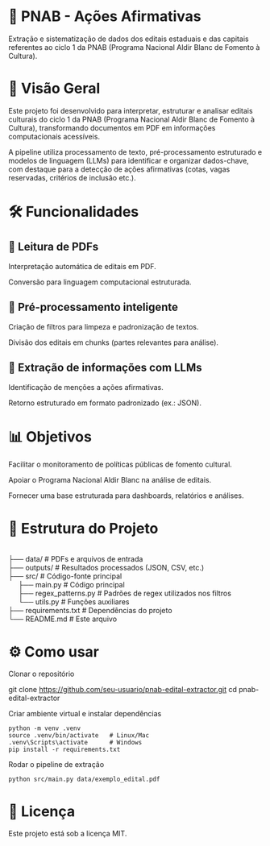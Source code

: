 # 📑 PNAB - Ações Afirmativas

Extração e sistematização de dados dos editais estaduais e das capitais referentes ao ciclo 1 da PNAB (Programa Nacional Aldir Blanc de Fomento à Cultura).



# 🚀 Visão Geral

Este projeto foi desenvolvido para interpretar, estruturar e analisar editais culturais do ciclo 1 da PNAB (Programa Nacional Aldir Blanc de Fomento à Cultura), transformando documentos em PDF em informações computacionais acessíveis.

A pipeline utiliza processamento de texto, pré-processamento estruturado e modelos de linguagem (LLMs) para identificar e organizar dados-chave, com destaque para a detecção de ações afirmativas (cotas, vagas reservadas, critérios de inclusão etc.).



# 🛠️ Funcionalidades

## 📂 Leitura de PDFs

Interpretação automática de editais em PDF.

Conversão para linguagem computacional estruturada.



## 🧹 Pré-processamento inteligente

Criação de filtros para limpeza e padronização de textos.

Divisão dos editais em chunks (partes relevantes para análise).


## 🤖 Extração de informações com LLMs

Identificação de menções a ações afirmativas.

Retorno estruturado em formato padronizado (ex.: JSON).


# 📊 Objetivos

Facilitar o monitoramento de políticas públicas de fomento cultural.

Apoiar o Programa Nacional Aldir Blanc na análise de editais.

Fornecer uma base estruturada para dashboards, relatórios e análises.



# 📂 Estrutura do Projeto
<br>    ├── data/     # PDFs e arquivos de entrada
<br>    ├── outputs/  # Resultados processados (JSON, CSV, etc.)
<br>    ├── src/   # Código-fonte principal
<br>    &nbsp;&nbsp;&nbsp;&nbsp;   ├── main.py   # Código principal
<br>    &nbsp;&nbsp;&nbsp;&nbsp;   ├── regex_patterns.py   # Padrões de regex utilizados nos filtros
<br>    &nbsp;&nbsp;&nbsp;&nbsp;   └── utils.py   # Funções auxiliares
<br>    ├── requirements.txt # Dependências do projeto
<br>    └── README.md # Este arquivo


# ⚙️ Como usar

Clonar o repositório

git clone https://github.com/seu-usuario/pnab-edital-extractor.git
cd pnab-edital-extractor


Criar ambiente virtual e instalar dependências
 
 ```
python -m venv .venv
source .venv/bin/activate   # Linux/Mac
.venv\Scripts\activate      # Windows
pip install -r requirements.txt
```

Rodar o pipeline de extração

```
python src/main.py data/exemplo_edital.pdf
```



# 📜 Licença

Este projeto está sob a licença MIT.


